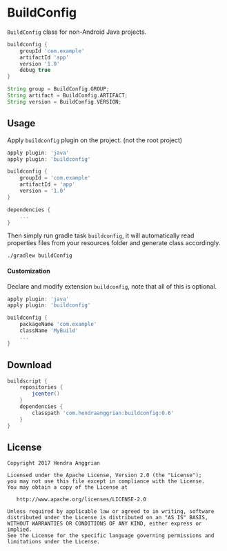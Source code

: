 BuildConfig
===========
`BuildConfig` class for non-Android Java projects.

```gradle
buildconfig {
    groupId 'com.example'
    artifactId 'app'
    version '1.0'
    debug true
}

String group = BuildConfig.GROUP;
String artifact = BuildConfig.ARTIFACT;
String version = BuildConfig.VERSION;
```

Usage
-----
Apply `buildconfig` plugin on the project. (not the root project)

```gradle
apply plugin: 'java'
apply plugin: 'buildconfig'

buildconfig {
    groupId = 'com.example'
    artifactId = 'app'
    version = '1.0'
}

dependencies {
    ...
}
```

Then simply run gradle task `buildconfig`,
it will automatically read properties files from your resources folder and generate class accordingly.

```
./gradlew buildConfig
```

#### Customization
Declare and modify extension `buildconfig`, note that all of this is optional.

```gradle
apply plugin: 'java'
apply plugin: 'buildconfig'

buildconfig {
    packageName 'com.example'
    className 'MyBuild'
    ...
}
```

Download
--------
```gradle
buildscript {
    repositories {
        jcenter()
    }
    dependencies {
        classpath 'com.hendraanggrian:buildconfig:0.6'
    }
}
```

License
-------
    Copyright 2017 Hendra Anggrian

    Licensed under the Apache License, Version 2.0 (the "License");
    you may not use this file except in compliance with the License.
    You may obtain a copy of the License at

       http://www.apache.org/licenses/LICENSE-2.0

    Unless required by applicable law or agreed to in writing, software
    distributed under the License is distributed on an "AS IS" BASIS,
    WITHOUT WARRANTIES OR CONDITIONS OF ANY KIND, either express or implied.
    See the License for the specific language governing permissions and
    limitations under the License.
